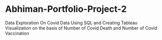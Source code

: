 # Abhiman-Portfolio-Project-2
Data Exploration On Covid Data Using SQL and Creating Tableau Visualization on the basis of Number of  Covid Death and Number of Covid Vaccination
